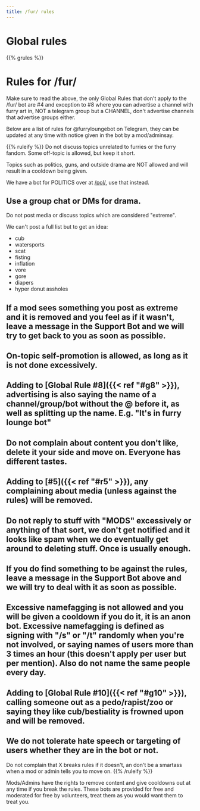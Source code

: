 ```yaml
---
title: /fur/ rules
---
```


# Global rules

{{% grules %}}


# Rules for /fur/

Make sure to read the above, the only Global Rules that don't apply to the /fur/ bot are #4 and exception to #8 where you can advertise a channel with furry art in, NOT a telegram group but a CHANNEL, don't advertise channels that advertise groups either.



Below are a list of rules for @furryloungebot on Telegram, they can be updated at any time with notice given in the bot by a mod/adminsay.


{{% ruleify %}}
Do not discuss topics unrelated to furries or the furry fandom. Some off-topic is allowed, but keep it short.

Topics such as politics, guns, and outside drama are NOT allowed and will result in a cooldown being given.

We have a bot for POLITICS over at [/pol/](https://t.me/politicsloungebot), use that instead.

Use a group chat or DMs for drama.
-
Do not post media or discuss topics which are considered "extreme".

We can't post a full list but to get an idea:
- cub
- watersports
- scat
- fisting
- inflation
- vore
- gore
- diapers
- hyper donut assholes

If a mod sees something you post as extreme and it is removed and you feel as if it wasn't, leave a message in the Support Bot and we will try to get back to you as soon as possible.
-
On-topic self-promotion is allowed, as long as it is not done excessively.
-
Adding to [Global Rule #8]({{< ref "#g8" >}}), advertising is also saying the name of a channel/group/bot without the @ before it, as well as splitting up the name. E.g. "It's in furry lounge bot"
-
Do not complain about content you don't like, delete it your side and move on. Everyone has different tastes.
-
Adding to [#5]({{< ref "#r5" >}}), any complaining about media (unless against the rules) will be removed.
-
Do not reply to stuff with "MODS" excessively or anything of that sort, we don't get notified and it looks like spam when we do eventually get around to deleting stuff. Once is usually enough.
-
If you do find something to be against the rules, leave a message in the Support Bot above and we will try to deal with it as soon as possible.
-
Excessive namefagging is not allowed and you will be given a cooldown if you do it, it is an anon bot. Excessive namefagging is defined as signing with "/s" or "/t" randomly when you're not involved, or saying names of users more than 3 times an hour (this doesn't apply per user but per mention). Also do not name the same people every day.
-
Adding to [Global Rule #10]({{< ref "#g10" >}}), calling someone out as a pedo/rapist/zoo or saying they like cub/bestiality is frowned upon and will be removed.
-
We do not tolerate hate speech or targeting of users whether they are in the bot or not.
-
Do not complain that X breaks rules if it doesn't, an don't be a smartass when a mod or admin tells you to move on.
{{% /ruleify %}}

Mods/Admins have the rights to remove content and give cooldowns out at any time if you break the rules. These bots are provided for free and moderated for free by volunteers, treat them as you would want them to treat you.
